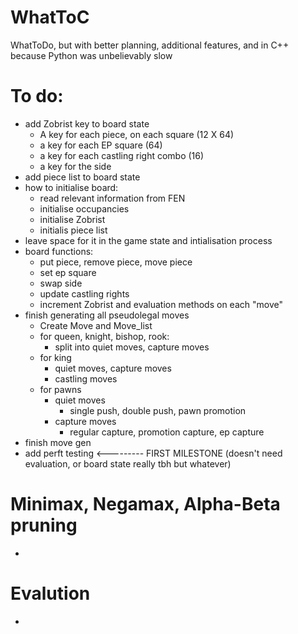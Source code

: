 # WhatToC
WhatToDo, but with better planning, additional features, and in C++ because Python was unbelievably slow

# To do:
- add Zobrist key to board state
  - A key for each piece, on each square (12 X 64)
  - a key for each EP square (64)
  - a key for each castling right combo (16)
  - a key for the side
- add piece list to board state
- how to initialise board:
  - read relevant information from FEN
  - initialise occupancies
  - initialise Zobrist
  - initialis piece list
- leave space for it in the game state and intialisation process
- board functions:
  - put piece, remove piece, move piece
  - set ep square
  - swap side
  - update castling rights
  - increment Zobrist and evaluation methods on each "move"
- finish generating all pseudolegal moves
  - Create Move and Move_list
  - for queen, knight, bishop, rook:
    - split into quiet moves, capture moves
  - for king
    - quiet moves, capture moves
    - castling moves
  - for pawns
    - quiet moves
      - single push, double push, pawn promotion
    - capture moves
      - regular capture, promotion capture, ep capture
- finish move gen
- add perft testing <--------- FIRST MILESTONE (doesn't need evaluation, or board state really tbh but whatever)

# Minimax, Negamax, Alpha-Beta pruning
- 

# Evalution
- 